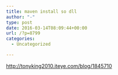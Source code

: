 ```yaml
---
title: maven install so dll
author: "-"
type: post
date: 2016-03-14T08:09:44+00:00
url: /?p=8799
categories:
  - Uncategorized

---
```

http://tonyking2010.iteye.com/blog/1845710

